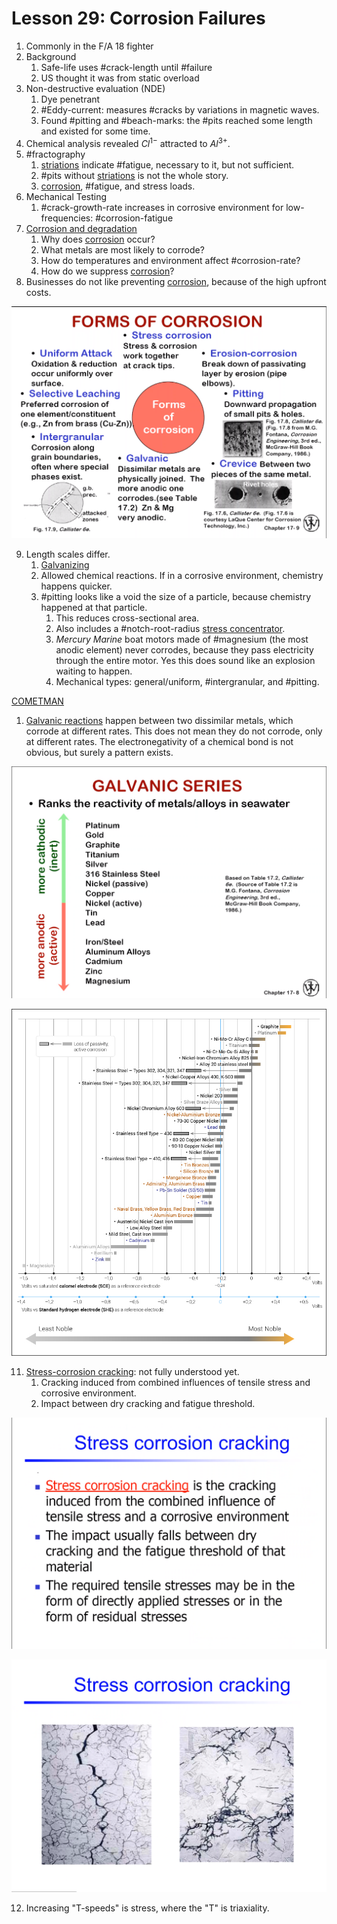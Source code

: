 # Lesson 29: Corrosion Failures

1. Commonly in the F/A 18 fighter
2. Background
   1. Safe-life uses #crack-length until #failure
   2. US thought it was from static overload
3. Non-destructive evaluation (NDE)
   1. Dye penetrant
   2. #Eddy-current: measures #cracks by variations in magnetic waves.
   3. Found #pitting and #beach-marks: the #pits reached some length and existed for some time.
4. Chemical analysis revealed $Cl^{1-}$ attracted to $Al^{3+}$.
5. #fractography
   1. [striations](striations.md) indicate #fatigue, necessary to it, but not sufficient.
   2. #pits without [striations](striations.md) is not the whole story.
   3. [corrosion](../engr-839-001-mechanical-metallurgy/corrosion.md), #fatigue, and stress loads.
6. Mechanical Testing
   1. #crack-growth-rate increases in corrosive environment for low-frequencies: #corrosion-fatigue
7. [Corrosion and degradation](../engr-839-001-mechanical-metallurgy/corrosion.md)
   1. Why does [corrosion](../engr-839-001-mechanical-metallurgy/corrosion.md) occur?
   2. What metals are most likely to corrode?
   3. How do temperatures and environment affect #corrosion-rate?
   4. How do we suppress [corrosion](../engr-839-001-mechanical-metallurgy/corrosion.md)?
8. Businesses do not like preventing [corrosion](../engr-839-001-mechanical-metallurgy/corrosion.md), because of the high upfront costs.

![](../../../attachments/engr-743-001-damage-and-fracture/./forms_of_corrosion_210423_121226_EST.png)

9. Length scales differ.
   1.  [Galvanizing](galvanizing.md)
   2.  Allowed chemical reactions. If in a corrosive environment, chemistry happens quicker.
   3.  #pitting looks like a void the size of a particle, because chemistry happened at that particle.
       1.  This reduces cross-sectional area.
       2.  Also includes a #notch-root-radius [stress concentrator](stress-concentration.md).
       3.  _Mercury Marine_ boat motors made of #magnesium (the most anodic element) never corrodes, because they pass electricity through the entire motor. Yes this does sound like an explosion waiting to happen.
       4.  Mechanical types: general/uniform, #intergranular, and #pitting.

[COMETMAN](cometman.md)

1.  [Galvanic reactions](galvanizing.md) happen between two dissimilar metals, which corrode at different rates. This does not mean they do not corrode, only at different rates. The electronegativity of a chemical bond is not obvious, but surely a pattern exists.

![](../../../attachments/engr-743-001-damage-and-fracture/./galvanic_series_210423_122740_EST.png)

![](../../../attachments/engr-743-001-damage-and-fracture/./galvanic_series_expanded_210423_130950_EST.png)

11. [Stress-corrosion cracking](stress-corrosion-cracking.md): not fully understood yet.
    1.   Cracking induced from combined influences of tensile stress and corrosive environment.
    2.   Impact between dry cracking and fatigue threshold.

![](../../../attachments/engr-743-001-damage-and-fracture/./stress_corrosion_cracking_210423_123142_EST.png)

![](../../../attachments/engr-743-001-damage-and-fracture/./stress_corrosion_cracking_SEM_210423_123320_EST.png)

12. Increasing "T-speeds" is stress, where the "T" is triaxiality.